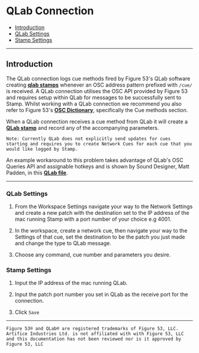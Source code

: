 # QLab Connection

- [Introduction](#qlab-introduction)
- [QLab Settings](#qlab-settings)
- [Stamp Settings](#stamp-settings)
    
---
<a name="qlab-introduction"></a>
## Introduction

The QLab connection logs cue methods fired by Figure 53's QLab software creating <a href="/docs/type"><b>qlab stamps</b></a> whenever an OSC address pattern prefixed with `/cue/` is received. A QLab connection utilises the OSC API provided by Figure 53 and requires setup within QLab for messages to be successfully sent to Stamp. Whilst working with a QLab connection we recommend you also refer to Figure 53's <a href="https://qlab.app/docs/v4/scripting/osc-dictionary-v4/"><b>OSC Dictionary</b></a>, specifically the Cue methods section.

When a QLab connection receives a cue method from QLab it will create a <a href="/docs/type"><b>QLab stamp</b></a> and record any of the accompanying parameters.

```note
Note: Currently QLab does not explicitly send updates for cues starting and requires you to create Network Cues for each cue that you would like logged by Stamp. 
```
An example workaround to this problem takes advantage of QLab's OSC Queries API and assignable hotkeys and is shown by Sound Designer, Matt Padden, in this <a href="https://stamp.xyz/assets/Cue+Logger.qlab4.zip"><b>QLab file</b></a>.


---
<a name="qlab-settings"></a>
### QLab Settings
1. From the Workspace Settings navigate your way to the Network Settings and create a new patch with the destination set to the IP address of the mac running Stamp with a port number of your choice e.g 4001.

2. In the workspace, create a network cue, then navigate your way to the Settings of that cue, set the destination to be the patch you just made and change the type to QLab message.

3. Choose any command, cue number and parameters you desire.

<a name="stamp-settings"></a>
### Stamp Settings
1. Input the IP address of the mac running QLab. 

2. Input the patch port number you set in QLab as the receive port for the connection.

3. Click `Save`

---

```legal
Figure 53® and QLab® are registered trademarks of Figure 53, LLC. Artifice Industries Ltd. is not affiliated with with Figure 53, LLC and this documentation has not been reviewed nor is it approved by Figure 53, LLC
```

